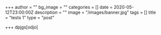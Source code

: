 +++
author = ""
bg_image = ""
categories = []
date = 2020-05-12T23:00:00Z
description = ""
image = "/images/banner.jpg"
tags = []
title = "tests 1"
type = "post"

+++
dpjgs\[odjo\[